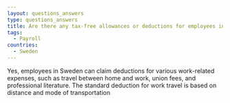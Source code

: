 ```yaml
---
layout: questions_answers
type: questions_answers
title: Are there any tax-free allowances or deductions for employees in Sweden?
tags:
  - Payroll
countries:
  - Sweden
---
```

<!--StartFragment-->

Yes, employees in Sweden can claim deductions for various work-related expenses, such as travel between home and work, union fees, and professional literature. The standard deduction for work travel is based on distance and mode of transportation

<!--EndFragment-->